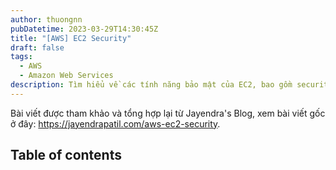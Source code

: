 ```yaml
---
author: thuongnn
pubDatetime: 2023-03-29T14:30:45Z
title: "[AWS] EC2 Security"
draft: false
tags:
  - AWS
  - Amazon Web Services
description: Tìm hiểu về các tính năng bảo mật của EC2, bao gồm security groups, IAM roles và encryption.
---
```

Bài viết được tham khảo và tổng hợp lại từ Jayendra's Blog, xem bài viết gốc ở đây: https://jayendrapatil.com/aws-ec2-security. 

## Table of contents
